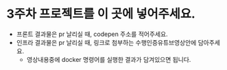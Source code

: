 # 3주차 프로젝트를 이 곳에 넣어주세요.
- 프론트 결과물은 pr 날리실 때, codepen 주소를 적어주세요.
- 인프라 결과물은 pr 날리실 때, 링크로 첨부하는 수행인증유튜브영상안에 담아주세요.
  - 영상내용중에 docker 명령어를 실행한 결과가 담겨있으면 됩니다.
